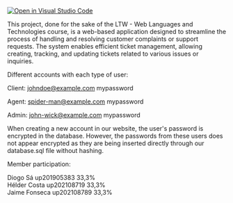 [![Open in Visual Studio Code](https://classroom.github.com/assets/open-in-vscode-c66648af7eb3fe8bc4f294546bfd86ef473780cde1dea487d3c4ff354943c9ae.svg)](https://classroom.github.com/online_ide?assignment_repo_id=10534445&assignment_repo_type=AssignmentRepo)

This project, done for the sake of the LTW - Web Languages and Technologies course, is a web-based application designed to streamline the process of handling and resolving customer complaints or support requests. The system enables efficient ticket management, allowing creating, tracking, and updating tickets related to various issues or inquiries.

Different accounts with each type of user:

Client: johndoe@example.com mypassword

Agent: spider-man@example.com mypassword

Admin: john-wick@example.com mypassword

When creating a new account in our website, the user's password is encrypted in the database. However, the passwords from these users does not appear encrypted as they are being inserted directly through our database.sql file without hashing.

Member participation:

Diogo Sá up201905383 33,3% <br />
Hélder Costa up202108719 33,3% <br />
Jaime Fonseca up202108789 33,3% <br />

